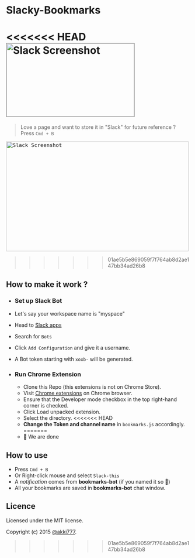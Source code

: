 # Slacky-Bookmarks
<<<<<<< HEAD
<img src="https://github.com/akki777/Slacky-Bookmarks/blob/master/screenshot_slack.png" alt="Slack Screenshot" height="200" width="350" style="border: 1px solid grey"/>
=======
> Love a page and want to store it in "Slack" for future reference ?
Press `Cmd + B`

<kbd><img src="https://github.com/akki777/Slacky-Bookmarks/blob/master/screenshot_slack.png" alt="Slack Screenshot" height="300" width="500"/></kbd>
>>>>>>> 01ae5b5e869059f7f764ab8d2ae147bb34ad26b8

## How to make it work ?
- ### Set up Slack Bot
 - Let's say your workspace name is "myspace"
 - Head to [Slack apps]("https://myspace.slack.com/apps")
 - Search for `Bots`
 - Click `Add Configuration` and give it a username.
 - A Bot token starting with `xoxb-` will be generated.

- ### Run Chrome Extension
  - Clone this Repo (this extensions is not on Chrome Store).
  - Visit [Chrome extensions](https://chrome://extensions) on Chrome browser.
  - Ensure that the Developer mode checkbox in the top right-hand corner is checked.
  - Click Load unpacked extension.
  - Select the directory.
<<<<<<< HEAD
  - __Change the Token and channel name__ in `bookmarks.js` accordingly.
=======
  - :tada: We are done

## How to use
- Press `Cmd + B`
- Or Right-click mouse and select `Slack-this`
- A _notification_ comes from __bookmarks-bot__ (if you named it so :grimacing:)
- All your bookmarks are saved in __bookmarks-bot__ chat window.
 
## Licence
Licensed under the MIT license.

Copyright (c) 2015 [@akki777](http://github.com/akki777).
>>>>>>> 01ae5b5e869059f7f764ab8d2ae147bb34ad26b8
